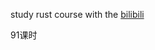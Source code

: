 study rust course with the [bilibili](https://www.bilibili.com/list/watchlater?bvid=BV15m421L73a&oid=1605535414&p=62)

91课时